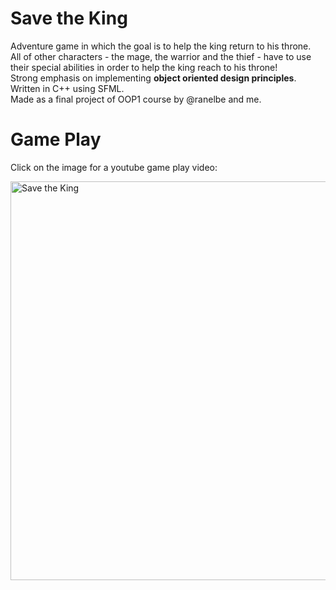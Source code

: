 # Save the King
Adventure game in which the goal is to help the king return to his throne.
<br>All of other characters - the mage, the warrior and the thief - have to use their special abilities in order to help the king reach to his throne!
<br>Strong emphasis on implementing <b>object oriented design principles</b>.
<br>Written in C++ using SFML.
<br>Made as a final project of OOP1 course by @ranelbe and me.

# Game Play
<p>Click on the image for a youtube game play video: </p>
<a href="https://www.youtube.com/watch?v=QK-_ee6kkMw"><img width="638" alt="Save the King" src="https://user-images.githubusercontent.com/48062272/188442076-1faa3a56-31ce-4a49-bcb5-72ed091bbcc8.png"></a>
